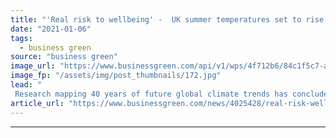 ```yaml
---
title: "'Real risk to wellbeing' -  UK summer temperatures set to rise faster than global average, study finds"
date: "2021-01-06"
tags: 
  - business green
source: "business green"
image_url: "https://www.businessgreen.com/api/v1/wps/4f712b6/84c1f5c7-a71a-4fbd-a53c-0ebebd8acf12/13/robert-bye-4hcpIbqQM8c-unsplash-185x114.jpg"
image_fp: "/assets/img/post_thumbnails/172.jpg"
lead: "
 Research mapping 40 years of future global climate trends has concluded that temperatures in the UK are set to increase faster than other parts of the world ..."
article_url: "https://www.businessgreen.com/news/4025428/real-risk-wellbeing-uk-summer-temperatures-set-rise-faster-global-average-study"
---
```


---
